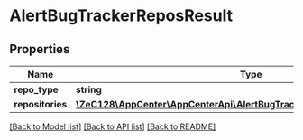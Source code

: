 # AlertBugTrackerReposResult

## Properties
Name | Type | Description | Notes
------------ | ------------- | ------------- | -------------
**repo_type** | **string** |  | [optional] 
**repositories** | [**\ZeC128\AppCenter\AppCenterApi\AlertBugTrackerReposResultRepositories[]**](AlertBugTrackerReposResultRepositories.md) |  | 

[[Back to Model list]](../README.md#documentation-for-models) [[Back to API list]](../README.md#documentation-for-api-endpoints) [[Back to README]](../README.md)


